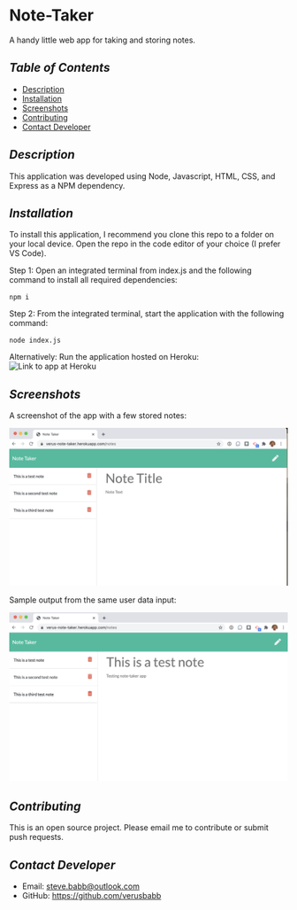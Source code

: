 # Note-Taker
A handy little web app for taking and storing notes.

## *Table of Contents*

- [Description](#description)
- [Installation](#installation)
- [Screenshots](#screenshots)
- [Contributing](#contributing)
- [Contact Developer](#Contact-Developer)

## *Description*
This application was developed using Node, Javascript, HTML, CSS, and Express as a NPM dependency.

## *Installation*
To install this application, I recommend you clone this repo to a folder on your local device.  Open the repo
in the code editor of your choice (I prefer VS Code).  

Step 1: Open an integrated terminal from index.js and the following command to install all required dependencies:
```
npm i
```

Step 2: From the integrated terminal, start the application with the following command:
```
node index.js
```

Alternatively: Run the application hosted on Heroku:
![Link to app at Heroku](https://verus-note-taker.herokuapp.com/)

## *Screenshots*

A screenshot of the app with a few stored notes:

![Screenshot of HTML Output](https://github.com/verusbabb/Note-Taker/blob/main/Assets/stored_notes.png)

Sample output from the same user data input:

![Screenshot of stored note revealed](https://github.com/verusbabb/Note-Taker/blob/main/Assets/stored_note_display.png)

## *Contributing*
This is an open source project.  Please email me to contribute or submit push requests.

## *Contact Developer*
- Email: steve.babb@outlook.com
- GitHub: https://github.com/verusbabb


